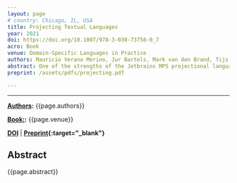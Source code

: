 ```yaml
---
layout: page
# country: Chicago, IL, USA
title: Projecting Textual Languages
year: 2021
doi: https://doi.org/10.1007/978-3-030-73758-0_7
acro: Book
venue: Domain-Specific Languages in Practice
authors: Mauricio Verano Merino, Jur Bartels, Mark van den Brand, Tijs van der Storm, and Eugen Schindler.
abstract: One of the strengths of the Jetbrains MPS projectional language workbench is that it supports mixing different kinds of notations (graphical, tabular, textual, etc.). Many existing languages, however, are fully textual and are defined using grammar technology. To allow such languages to be used from within MPS, language engineers have to manually recreate the syntax of a language using MPS concepts. In this chapter, we present an approach to automatically convert grammar-based languages to MPS languages, by mapping context-free grammars to MPS concept hierarchies. In addition, parse trees of programs in those languages are mapped to MPS models. As a result, MPS users can import textual languages and their programs into MPS without having to write tedious boilerplate code. We have implemented the approach in a tool, Rascal2MPS, which converts grammars in the built-in grammar formalism of Rascal to MPS. Although the tool is specific for the Rascal context, the underlying approach is generic and can be instantiated for other grammar formalisms. We have evaluated Rascal2MPS by generating an importer for a realistic programming language (ECMAScript 5). The results show that useable MPS editors for such languages can obtained but that further research is needed to improve their layout.
preprint: /assets/pdfs/projecting.pdf

---
```


---

**[Authors](#):** {{page.authors}}

**[Book:](#):** {{page.venue}}


**[DOI]({{page.doi}})** | 
**[Preprint]({{page.preprint}}){:target="_blank"}** 

## Abstract

{{page.abstract}}